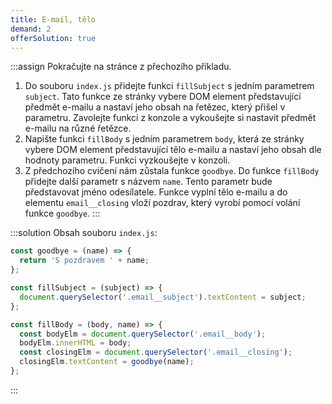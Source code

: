 ```yaml
---
title: E-mail, tělo
demand: 2
offerSolution: true
---
```


:::assign
Pokračujte na stránce z přechozího příkladu. 

1. Do souboru `index.js` přidejte funkci `fillSubject` s jedním parametrem `subject`. Tato funkce ze stránky vybere DOM element představující předmět e-mailu a nastaví jeho obsah na řetězec, který přišel v parametru. Zavolejte funkci z konzole a vykoušejte si nastavit předmět e-mailu na různé řetězce.
1. Napište funkci `fillBody` s jedním parametrem `body`, která ze stránky vybere DOM element představující tělo e-mailu a nastaví jeho obsah dle hodnoty parametru. Funkci vyzkoušejte v konzoli.
1. Z předchozího cvičení nám zůstala funkce `goodbye`. Do funkce `fillBody` přidejte další parametr s názvem `name`. Tento parametr bude představovat jméno odesílatele. Funkce vyplní tělo e-mailu a do elementu `email__closing` vloží pozdrav, který vyrobí pomocí volání funkce `goodbye`.
:::

:::solution
Obsah souboru `index.js`:

```js
const goodbye = (name) => {
  return 'S pozdravem ' + name;
};

const fillSubject = (subject) => {
  document.querySelector('.email__subject').textContent = subject;
};

const fillBody = (body, name) => {
  const bodyElm = document.querySelector('.email__body');
  bodyElm.innerHTML = body;
  const closingElm = document.querySelector('.email__closing');
  closingElm.textContent = goodbye(name);
};
```
:::